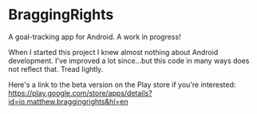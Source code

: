 BraggingRights
==============

A goal-tracking app for Android. A work in progress!

When I started this project I knew almost nothing about Android development. I've improved a lot since...but this code in many ways does not reflect that. Tread lightly.

Here's a link to the beta version on the Play store if you're interested:
https://play.google.com/store/apps/details?id=io.matthew.braggingrights&hl=en
